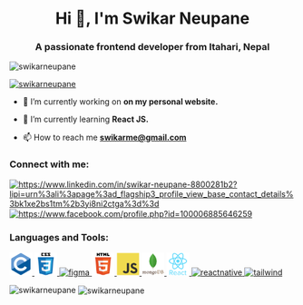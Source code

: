 <h1 align="center">Hi 👋, I'm Swikar Neupane</h1>
<h3 align="center">A passionate frontend developer from Itahari, Nepal</h3>

<p align="left"> <img src="https://komarev.com/ghpvc/?username=swikarneupane&label=Profile%20views&color=0e75b6&style=flat" alt="swikarneupane" /> </p>

<p align="left"> <a href="https://github.com/ryo-ma/github-profile-trophy"><img src="https://github-profile-trophy.vercel.app/?username=swikarneupane" alt="swikarneupane" /></a> </p>

- 🔭 I’m currently working on **on my personal website.**

- 🌱 I’m currently learning **React JS.**

- 📫 How to reach me **swikarme@gmail.com**

<h3 align="left">Connect with me:</h3>
<p align="left">
<a href="https://linkedin.com/in/https://www.linkedin.com/in/swikar-neupane-8800281b2?lipi=urn%3ali%3apage%3ad_flagship3_profile_view_base_contact_details%3bk1xe2bs1tm%2b3yi8ni2ctga%3d%3d" target="blank"><img align="center" src="https://raw.githubusercontent.com/rahuldkjain/github-profile-readme-generator/master/src/images/icons/Social/linked-in-alt.svg" alt="https://www.linkedin.com/in/swikar-neupane-8800281b2?lipi=urn%3ali%3apage%3ad_flagship3_profile_view_base_contact_details%3bk1xe2bs1tm%2b3yi8ni2ctga%3d%3d" height="30" width="40" /></a>
<a href="https://fb.com/https://www.facebook.com/profile.php?id=100006885646259" target="blank"><img align="center" src="https://raw.githubusercontent.com/rahuldkjain/github-profile-readme-generator/master/src/images/icons/Social/facebook.svg" alt="https://www.facebook.com/profile.php?id=100006885646259" height="30" width="40" /></a>
</p>

<h3 align="left">Languages and Tools:</h3>
<p align="left"> <a href="https://www.cprogramming.com/" target="_blank" rel="noreferrer"> <img src="https://raw.githubusercontent.com/devicons/devicon/master/icons/c/c-original.svg" alt="c" width="40" height="40"/> </a> <a href="https://www.w3schools.com/css/" target="_blank" rel="noreferrer"> <img src="https://raw.githubusercontent.com/devicons/devicon/master/icons/css3/css3-original-wordmark.svg" alt="css3" width="40" height="40"/> </a> <a href="https://www.figma.com/" target="_blank" rel="noreferrer"> <img src="https://www.vectorlogo.zone/logos/figma/figma-icon.svg" alt="figma" width="40" height="40"/> </a> <a href="https://www.w3.org/html/" target="_blank" rel="noreferrer"> <img src="https://raw.githubusercontent.com/devicons/devicon/master/icons/html5/html5-original-wordmark.svg" alt="html5" width="40" height="40"/> </a> <a href="https://developer.mozilla.org/en-US/docs/Web/JavaScript" target="_blank" rel="noreferrer"> <img src="https://raw.githubusercontent.com/devicons/devicon/master/icons/javascript/javascript-original.svg" alt="javascript" width="40" height="40"/> </a> <a href="https://www.mongodb.com/" target="_blank" rel="noreferrer"> <img src="https://raw.githubusercontent.com/devicons/devicon/master/icons/mongodb/mongodb-original-wordmark.svg" alt="mongodb" width="40" height="40"/> </a> <a href="https://reactjs.org/" target="_blank" rel="noreferrer"> <img src="https://raw.githubusercontent.com/devicons/devicon/master/icons/react/react-original-wordmark.svg" alt="react" width="40" height="40"/> </a> <a href="https://reactnative.dev/" target="_blank" rel="noreferrer"> <img src="https://reactnative.dev/img/header_logo.svg" alt="reactnative" width="40" height="40"/> </a> <a href="https://tailwindcss.com/" target="_blank" rel="noreferrer"> <img src="https://www.vectorlogo.zone/logos/tailwindcss/tailwindcss-icon.svg" alt="tailwind" width="40" height="40"/> </a> </p>

<p><img align="left" src="https://github-readme-stats.vercel.app/api/top-langs?username=swikarneupane&show_icons=true&locale=en&layout=compact" alt="swikarneupane" /></p>

<p>&nbsp;<img align="center" src="https://github-readme-stats.vercel.app/api?username=swikarneupane&show_icons=true&locale=en" alt="swikarneupane" /></p>
